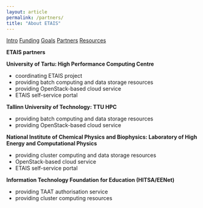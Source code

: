 ```yaml
---
layout: article
permalink: /partners/
title: "About ETAIS"
---
```

<a href="../about/" class="btn-info"> Intro</a>
<a href="../funding/" class="btn-info"> Funding</a>
<a href="../goals/" class="btn-info"> Goals</a>
<a href="../partners/" class="btn-success"> Partners</a>
<a href="/resources/" class="btn-info"> Resources</a>

**ETAIS partners**

**University of Tartu: High Performance Computing Centre**

- coordinating ETAIS project  
- providing batch computing and data storage resources  
- providing OpenStack-based cloud service
- ETAIS self-service portal

**Tallinn University of Technology: TTU HPC**

- providing batch computing and data storage resources
- providing OpenStack-based cloud service 

**National Institute of Chemical Physics and Biophysics: Laboratory of High Energy and Computational Physics**

- providing cluster computing and data storage resources
- OpenStack-based cloud service
- ETAIS self-service portal

**Information Technology Foundation for Education (HITSA/EENet)**

- providing TAAT authorisation service  
- providing cluster computing resources  
